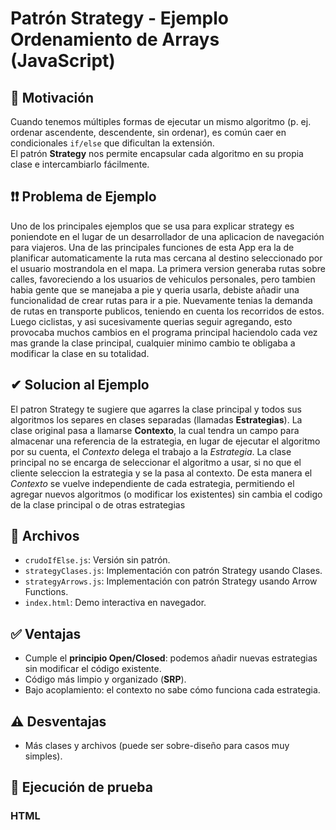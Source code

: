 # Patrón Strategy - Ejemplo Ordenamiento de Arrays (JavaScript)

## 🎯 Motivación

Cuando tenemos múltiples formas de ejecutar un mismo algoritmo (p. ej. ordenar ascendente, descendente, sin ordenar), es común caer en condicionales `if/else` que dificultan la extensión.  
El patrón **Strategy** nos permite encapsular cada algoritmo en su propia clase e intercambiarlo fácilmente.

## ❗❗ Problema de Ejemplo

Uno de los principales ejemplos que se usa para explicar strategy es poniendote en el lugar de un desarrollador de una aplicacion de navegación para viajeros.
Una de las principales funciones de esta App era la de planificar automaticamente la ruta mas cercana al destino seleccionado por el usuario mostrandola en el mapa. La primera version generaba rutas sobre calles, favoreciendo a los usuarios de vehiculos personales, pero tambien habia gente que se manejaba a pie y queria usarla, debiste añadir una funcionalidad de crear rutas para ir a pie. Nuevamente tenias la demanda de rutas en transporte publicos, teniendo en cuenta los recorridos de estos. Luego ciclistas, y asi sucesivamente querias seguir agregando, esto provocaba muchos cambios en el programa principal haciendolo cada vez mas grande la clase principal, cualquier minimo cambio te obligaba a modificar la clase en su totalidad.

## ✔ Solucion al Ejemplo

El patron Strategy te sugiere que agarres la clase principal y todos sus algoritmos los separes en clases separadas (llamadas **Estrategias**). La clase original pasa a llamarse **Contexto**, la cual tendra un campo para almacenar una referencia de la estrategia, en lugar de ejecutar el algoritmo por su cuenta, el _Contexto_ delega el trabajo a la _Estrategia_. La clase principal no se encarga de seleccionar el algoritmo a usar, si no que el cliente seleccion la estrategia y se la pasa al contexto.
De esta manera el _Contexto_ se vuelve independiente de cada estrategia, permitiendo el agregar nuevos algoritmos (o modificar los existentes) sin cambia el codigo de la clase principal o de otras estrategias

## 📂 Archivos

- `crudoIfElse.js`: Versión sin patrón.
- `strategyClases.js`: Implementación con patrón Strategy usando Clases.
- `strategyArrows.js`: Implementación con patrón Strategy usando Arrow Functions.
- `index.html`: Demo interactiva en navegador.

## ✅ Ventajas

- Cumple el **principio Open/Closed**: podemos añadir nuevas estrategias sin modificar el código existente.
- Código más limpio y organizado (**SRP**).
- Bajo acoplamiento: el contexto no sabe cómo funciona cada estrategia.

## ⚠️ Desventajas

- Más clases y archivos (puede ser sobre-diseño para casos muy simples).

## 🚀 Ejecución de prueba

### HTML
